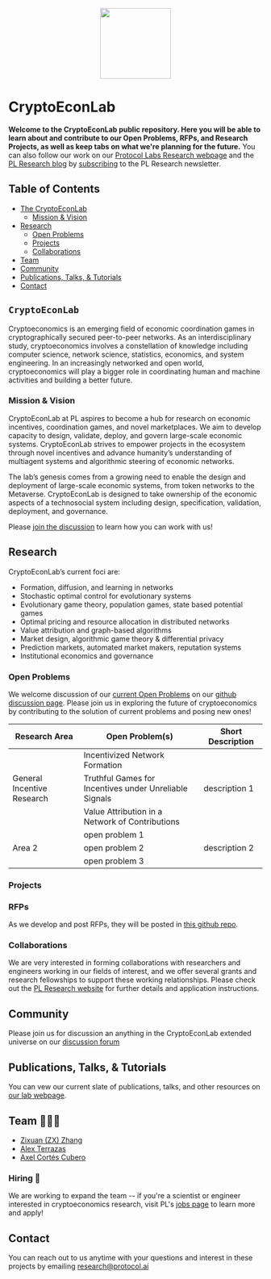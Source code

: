 <p align="center">
  <a href="https://research.protocol.ai/research/groups/cryptoeconlab/" title="CryptoEconLab">
    <img src="https://research.protocol.ai/groups/cryptoeconlab/icon.png" width="140" />
  </a>
</p>

# CryptoEconLab

**Welcome to the CryptoEconLab public repository. Here you will be able to learn about and contribute to our Open Problems, RFPs, and Research Projects, as well as keep tabs on what we're planning for the future.** You can also follow our work on our [Protocol Labs Research webpage](https://research.protocol.ai/groups/cryptoeconlab/) and the [PL Research blog](https://research.protocol.ai/blog/) by [subscribing](https://protocol.us4.list-manage.com/subscribe?MERGE0=&u=09d704b0125b11d44d67d4617&id=7aa0f1150b&subscribe=) to the PL Research newsletter.

## Table of Contents

- [The CryptoEconLab](#cryptoeconlab)
  - [Mission & Vision](#mission--vision)
- [Research](#research)
  - [Open Problems](#research)
  - [Projects](#research)
  - [Collaborations](#collaborations)
- [Team](#team)
- [Community](#community)
- [Publications, Talks, & Tutorials](#publications-talks--tutorials)
- [Contact](#contact)

## `CryptoEconLab`

Cryptoeconomics is an emerging field of economic coordination games in cryptographically secured peer-to-peer networks. As an interdisciplinary study, cryptoeconomics involves a constellation of knowledge including computer science, network science, statistics, economics, and system engineering. In an increasingly networked and open world, cryptoeconomics will play a bigger role in coordinating human and machine activities and building a better future.

### Mission & Vision

CryptoEconLab at PL aspires to become a hub for research on economic incentives, coordination games, and novel marketplaces. We aim to develop capacity to design, validate, deploy, and govern large-scale economic systems. CryptoEconLab strives to empower projects in the ecosystem through novel incentives and advance humanity’s understanding of multiagent systems and algorithmic steering of economic networks.

The lab’s genesis comes from a growing need to enable the design and deployment of large-scale economic systems, from token networks to the Metaverse. CryptoEconLab is designed to take ownership of the economic aspects of a technosocial system including design, specification, validation, deployment, and governance.

Please [join the discussion](https://github.com/protocol/CryptoEconLab/discussions) to learn how you can work with us!

## Research

CryptoEconLab’s current foci are:

- Formation, diffusion, and learning in networks
- Stochastic optimal control for evolutionary systems
- Evolutionary game theory, population games, state based potential games
- Optimal pricing and resource allocation in distributed networks
- Value attribution and graph-based algorithms
- Market design, algorithmic game theory & differential privacy
- Prediction markets, automated market makers, reputation systems
- Institutional economics and governance


### Open Problems

We welcome discussion of our [current Open Problems](https://github.com/protocol/CryptoEconLab/tree/main/Open_Problems) on our [github discussion page](https://github.com/protocol/CryptoEconLab/discussions/categories/open-problems-ideas-proposals). Please join us in exploring the future of cryptoeconomics by contributing to the solution of current problems and posing new ones! 

<table>
  <thead>
    <tr>
      <th><b>Research Area</b></th>
    <th><b>Open Problem(s)</b></th>
    <th><b>Short Description</b></th>
    </tr>
  </thead>

  <tbody>
    <tr>
      <td rowspan="3">General Incentive Research</td>
      <td> Incentivized Network Formation</td>
      <td rowspan="3">description 1</td>
   </tr><tr>
      <td> Truthful Games for Incentives under Unreliable Signals</td>
    </tr><tr>
      <td>Value Attribution in a Network of Contributions</td>
     </tr>
  <tr>
      <td rowspan="3">Area 2</td>
      <td>open problem 1</td>
      <td rowspan="3">description 2</td>
    </tr><tr>
      <td>open problem 2</td>
    </tr><tr>
      <td>open problem 3</td>
    </tr>
  </tbody>
</table>

### Projects 

### RFPs
  
 As we develop and post RFPs, they will be posted in [this github repo](https://github.com/protocol/research-RFPs).
  
### Collaborations
  
We are very interested in forming collaborations with researchers and engineers working in our fields of interest, and we offer several grants and research fellowships to support these working relationships. Please check out the [PL Research website](https://research.protocol.ai/outreach/) for further details and application instructions.

## Community

Please join us for discussion an  anything in the CryptoEconLab extended universe on our [discussion forum](https://github.com/protocol/CryptoEconLab/discussions/)
  
## Publications, Talks, & Tutorials

You can vew our current slate of publications, talks, and other resources on [our lab webpage](https://research.protocol.ai/groups/cryptoeconlab/).


## Team 👨🏽‍🚀

- [Zixuan (ZX) Zhang](https://research.protocol.ai/authors/zixuan-zhang/)
- [Alex Terrazas]()
- [Axel Cortés Cubero]()

###  Hiring 🚀

We are working to expand the team -- if you're a scientist or engineer interested in cryptoeconomics research, visit PL's [jobs page](https://jobs.lever.co/protocol?team=Research%20Development) to learn more and apply! 

## Contact

You can reach out to us anytime with your questions and interest in these projects by emailing [research@protocol.ai](mailto:research@protocol.ai)
